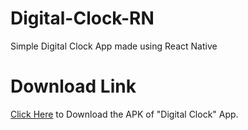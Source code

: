 # Digital-Clock-RN
Simple Digital Clock App made using React Native

# Download Link
[Click Here](https://github.com/abdulbasit1993/Digital-Clock-RN/raw/main/outputs/DigitalClock.apk) to Download the APK of "Digital Clock" App.
